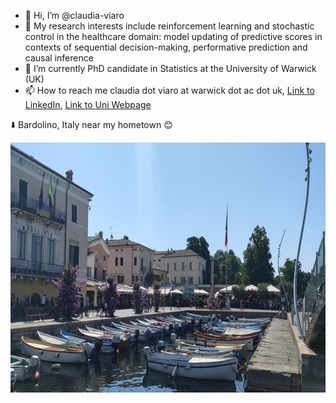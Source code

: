 - 👋 Hi, I’m @claudia-viaro
- 👀 My research interests include reinforcement learning and stochastic control in the healthcare domain: model updating of predictive scores in contexts of sequential decision-making, performative prediction and causal inference
- 🌱 I’m currently PhD candidate in Statistics at the University of Warwick (UK)
- 📫 How to reach me claudia dot viaro at warwick dot ac dot uk, [Link to LinkedIn](https://www.linkedin.com/in/claudia-viaro/), [Link to Uni Webpage](https://warwick.ac.uk/fac/sci/statistics/staff/research_students/viaro/)   <br />

:arrow_down: Bardolino, Italy near my hometown :blush:
 
<img width="2000" height="400" src="https://github.com/claudia-viaro/claudia-viaro/blob/main/utils/IMG20220703104638__.jpg">

<!---
claudia-viaro/claudia-viaro is a ✨ special ✨ repository because its `README.md` (this file) appears on your GitHub profile.
You can click the Preview link to take a look at your changes.
--->

